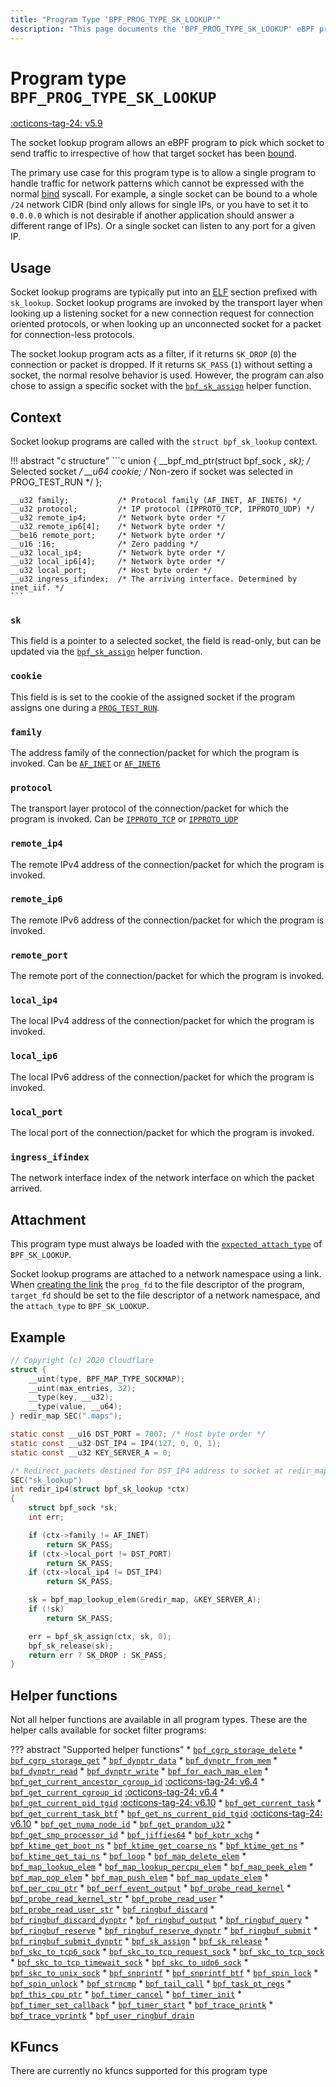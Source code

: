```yaml
---
title: "Program Type 'BPF_PROG_TYPE_SK_LOOKUP'"
description: "This page documents the 'BPF_PROG_TYPE_SK_LOOKUP' eBPF program type, including its definition, usage, program types that can use it, and examples."
---
```

# Program type `BPF_PROG_TYPE_SK_LOOKUP`

<!-- [FEATURE_TAG](BPF_PROG_TYPE_SK_LOOKUP) -->
[:octicons-tag-24: v5.9](https://github.com/torvalds/linux/commit/e9ddbb7707ff5891616240026062b8c1e29864ca)
<!-- [/FEATURE_TAG] -->

The socket lookup program allows an eBPF program to pick which socket to send traffic to irrespective of how that target socket has been [bound](https://man7.org/linux/man-pages/man2/bind.2.html).

The primary use case for this program type is to allow a single program to handle traffic for network patterns which cannot be expressed with the normal [bind](https://man7.org/linux/man-pages/man2/bind.2.html) syscall. For example, a single socket can be bound to a whole `/24` network CIDR (bind only allows for single IPs, or you have to set it to `0.0.0.0` which is not desirable if another application should answer a different range of IPs). Or a single socket can listen to any port for a given IP.

## Usage

Socket lookup programs are typically put into an [ELF](../../concepts/elf.md) section prefixed with `sk_lookup`. Socket lookup programs  are invoked by the transport layer when looking up a listening socket for a new connection request for connection oriented protocols, or when looking up an unconnected socket for a packet for connection-less protocols.

The socket lookup program acts as a filter, if it returns `SK_DROP` (`0`) the connection or packet is dropped. If it returns `SK_PASS` (`1`) without setting a socket, the normal resolve behavior is used. However, the program can also chose to assign a specific socket with the [`bpf_sk_assign`](../helper-function/bpf_sk_assign.md) helper function.

## Context

Socket lookup programs are called with the `struct bpf_sk_lookup` context.

!!! abstract "c structure"
    ```c
    union {
        __bpf_md_ptr(struct bpf_sock *, sk); /* Selected socket */
        __u64 cookie; /* Non-zero if socket was selected in PROG_TEST_RUN */
    };

    __u32 family;		    /* Protocol family (AF_INET, AF_INET6) */
    __u32 protocol;		    /* IP protocol (IPPROTO_TCP, IPPROTO_UDP) */
    __u32 remote_ip4;	    /* Network byte order */
    __u32 remote_ip6[4];    /* Network byte order */
    __be16 remote_port;	    /* Network byte order */
    __u16 :16;		        /* Zero padding */
    __u32 local_ip4;	    /* Network byte order */
    __u32 local_ip6[4];	    /* Network byte order */
    __u32 local_port;	    /* Host byte order */
    __u32 ingress_ifindex;  /* The arriving interface. Determined by inet_iif. */
    ```

### `sk`

This field is a pointer to a selected socket, the field is read-only, but can be updated via the [`bpf_sk_assign`](../helper-function/bpf_sk_assign.md) helper function.

### `cookie`

This field is is set to the cookie of the assigned socket if the program assigns one during a [`PROG_TEST_RUN`](../syscall/BPF_PROG_TEST_RUN.md).

### `family`

The address family of the connection/packet for which the program is invoked. Can be [`AF_INET`](https://elixir.bootlin.com/linux/v6.2.8/source/include/linux/socket.h#L191) or [`AF_INET6`](https://elixir.bootlin.com/linux/v6.2.8/source/include/linux/socket.h#L199)

### `protocol`

The transport layer protocol of the connection/packet for which the program is invoked. Can be [`IPPROTO_TCP`](https://elixir.bootlin.com/linux/v6.2.8/source/include/uapi/linux/in.h#L38) or [`IPPROTO_UDP`](https://elixir.bootlin.com/linux/v6.2.8/source/include/uapi/linux/in.h#L44)

### `remote_ip4`

The remote IPv4 address of the connection/packet for which the program is invoked.

### `remote_ip6`

The remote IPv6 address of the connection/packet for which the program is invoked.

### `remote_port`

The remote port of the connection/packet for which the program is invoked.

### `local_ip4`

The local IPv4 address of the connection/packet for which the program is invoked.

### `local_ip6`

The local IPv6 address of the connection/packet for which the program is invoked.

### `local_port`

The local port of the connection/packet for which the program is invoked.

### `ingress_ifindex`

The network interface index of the network interface on which the packet arrived.

## Attachment

This program type must always be loaded with the [`expected_attach_type`](../syscall/BPF_PROG_LOAD.md#expected_attach_type) of `BPF_SK_LOOKUP`.

Socket lookup programs are attached to a network namespace using a link. When [creating the link](../syscall/BPF_LINK_CREATE.md) the `prog_fd` to the file descriptor of the program, `target_fd` should be set to the file descriptor of a network namespace, and the `attach_type` to `BPF_SK_LOOKUP`.

## Example

```c
// Copyright (c) 2020 Cloudflare
struct {
	__uint(type, BPF_MAP_TYPE_SOCKMAP);
	__uint(max_entries, 32);
	__type(key, __u32);
	__type(value, __u64);
} redir_map SEC(".maps");

static const __u16 DST_PORT = 7007; /* Host byte order */
static const __u32 DST_IP4 = IP4(127, 0, 0, 1);
static const __u32 KEY_SERVER_A = 0;

/* Redirect packets destined for DST_IP4 address to socket at redir_map[0]. */
SEC("sk_lookup")
int redir_ip4(struct bpf_sk_lookup *ctx)
{
	struct bpf_sock *sk;
	int err;

	if (ctx->family != AF_INET)
		return SK_PASS;
	if (ctx->local_port != DST_PORT)
		return SK_PASS;
	if (ctx->local_ip4 != DST_IP4)
		return SK_PASS;

	sk = bpf_map_lookup_elem(&redir_map, &KEY_SERVER_A);
	if (!sk)
		return SK_PASS;

	err = bpf_sk_assign(ctx, sk, 0);
	bpf_sk_release(sk);
	return err ? SK_DROP : SK_PASS;
}
```

## Helper functions

Not all helper functions are available in all program types. These are the helper calls available for socket filter programs:

<!-- DO NOT EDIT MANUALLY -->
<!-- [PROG_HELPER_FUNC_REF] -->
??? abstract "Supported helper functions"
    * [`bpf_cgrp_storage_delete`](../helper-function/bpf_cgrp_storage_delete.md)
    * [`bpf_cgrp_storage_get`](../helper-function/bpf_cgrp_storage_get.md)
    * [`bpf_dynptr_data`](../helper-function/bpf_dynptr_data.md)
    * [`bpf_dynptr_from_mem`](../helper-function/bpf_dynptr_from_mem.md)
    * [`bpf_dynptr_read`](../helper-function/bpf_dynptr_read.md)
    * [`bpf_dynptr_write`](../helper-function/bpf_dynptr_write.md)
    * [`bpf_for_each_map_elem`](../helper-function/bpf_for_each_map_elem.md)
    * [`bpf_get_current_ancestor_cgroup_id`](../helper-function/bpf_get_current_ancestor_cgroup_id.md) [:octicons-tag-24: v6.4](https://github.com/torvalds/linux/commit/c501bf55c88b834adefda870c7c092ec9052a437)
    * [`bpf_get_current_cgroup_id`](../helper-function/bpf_get_current_cgroup_id.md) [:octicons-tag-24: v6.4](https://github.com/torvalds/linux/commit/c501bf55c88b834adefda870c7c092ec9052a437)
    * [`bpf_get_current_pid_tgid`](../helper-function/bpf_get_current_pid_tgid.md) [:octicons-tag-24: v6.10](https://github.com/torvalds/linux/commit/eb166e522c77699fc19bfa705652327a1e51a117)
    * [`bpf_get_current_task`](../helper-function/bpf_get_current_task.md)
    * [`bpf_get_current_task_btf`](../helper-function/bpf_get_current_task_btf.md)
    * [`bpf_get_ns_current_pid_tgid`](../helper-function/bpf_get_ns_current_pid_tgid.md) [:octicons-tag-24: v6.10](https://github.com/torvalds/linux/commit/eb166e522c77699fc19bfa705652327a1e51a117)
    * [`bpf_get_numa_node_id`](../helper-function/bpf_get_numa_node_id.md)
    * [`bpf_get_prandom_u32`](../helper-function/bpf_get_prandom_u32.md)
    * [`bpf_get_smp_processor_id`](../helper-function/bpf_get_smp_processor_id.md)
    * [`bpf_jiffies64`](../helper-function/bpf_jiffies64.md)
    * [`bpf_kptr_xchg`](../helper-function/bpf_kptr_xchg.md)
    * [`bpf_ktime_get_boot_ns`](../helper-function/bpf_ktime_get_boot_ns.md)
    * [`bpf_ktime_get_coarse_ns`](../helper-function/bpf_ktime_get_coarse_ns.md)
    * [`bpf_ktime_get_ns`](../helper-function/bpf_ktime_get_ns.md)
    * [`bpf_ktime_get_tai_ns`](../helper-function/bpf_ktime_get_tai_ns.md)
    * [`bpf_loop`](../helper-function/bpf_loop.md)
    * [`bpf_map_delete_elem`](../helper-function/bpf_map_delete_elem.md)
    * [`bpf_map_lookup_elem`](../helper-function/bpf_map_lookup_elem.md)
    * [`bpf_map_lookup_percpu_elem`](../helper-function/bpf_map_lookup_percpu_elem.md)
    * [`bpf_map_peek_elem`](../helper-function/bpf_map_peek_elem.md)
    * [`bpf_map_pop_elem`](../helper-function/bpf_map_pop_elem.md)
    * [`bpf_map_push_elem`](../helper-function/bpf_map_push_elem.md)
    * [`bpf_map_update_elem`](../helper-function/bpf_map_update_elem.md)
    * [`bpf_per_cpu_ptr`](../helper-function/bpf_per_cpu_ptr.md)
    * [`bpf_perf_event_output`](../helper-function/bpf_perf_event_output.md)
    * [`bpf_probe_read_kernel`](../helper-function/bpf_probe_read_kernel.md)
    * [`bpf_probe_read_kernel_str`](../helper-function/bpf_probe_read_kernel_str.md)
    * [`bpf_probe_read_user`](../helper-function/bpf_probe_read_user.md)
    * [`bpf_probe_read_user_str`](../helper-function/bpf_probe_read_user_str.md)
    * [`bpf_ringbuf_discard`](../helper-function/bpf_ringbuf_discard.md)
    * [`bpf_ringbuf_discard_dynptr`](../helper-function/bpf_ringbuf_discard_dynptr.md)
    * [`bpf_ringbuf_output`](../helper-function/bpf_ringbuf_output.md)
    * [`bpf_ringbuf_query`](../helper-function/bpf_ringbuf_query.md)
    * [`bpf_ringbuf_reserve`](../helper-function/bpf_ringbuf_reserve.md)
    * [`bpf_ringbuf_reserve_dynptr`](../helper-function/bpf_ringbuf_reserve_dynptr.md)
    * [`bpf_ringbuf_submit`](../helper-function/bpf_ringbuf_submit.md)
    * [`bpf_ringbuf_submit_dynptr`](../helper-function/bpf_ringbuf_submit_dynptr.md)
    * [`bpf_sk_assign`](../helper-function/bpf_sk_assign.md)
    * [`bpf_sk_release`](../helper-function/bpf_sk_release.md)
    * [`bpf_skc_to_tcp6_sock`](../helper-function/bpf_skc_to_tcp6_sock.md)
    * [`bpf_skc_to_tcp_request_sock`](../helper-function/bpf_skc_to_tcp_request_sock.md)
    * [`bpf_skc_to_tcp_sock`](../helper-function/bpf_skc_to_tcp_sock.md)
    * [`bpf_skc_to_tcp_timewait_sock`](../helper-function/bpf_skc_to_tcp_timewait_sock.md)
    * [`bpf_skc_to_udp6_sock`](../helper-function/bpf_skc_to_udp6_sock.md)
    * [`bpf_skc_to_unix_sock`](../helper-function/bpf_skc_to_unix_sock.md)
    * [`bpf_snprintf`](../helper-function/bpf_snprintf.md)
    * [`bpf_snprintf_btf`](../helper-function/bpf_snprintf_btf.md)
    * [`bpf_spin_lock`](../helper-function/bpf_spin_lock.md)
    * [`bpf_spin_unlock`](../helper-function/bpf_spin_unlock.md)
    * [`bpf_strncmp`](../helper-function/bpf_strncmp.md)
    * [`bpf_tail_call`](../helper-function/bpf_tail_call.md)
    * [`bpf_task_pt_regs`](../helper-function/bpf_task_pt_regs.md)
    * [`bpf_this_cpu_ptr`](../helper-function/bpf_this_cpu_ptr.md)
    * [`bpf_timer_cancel`](../helper-function/bpf_timer_cancel.md)
    * [`bpf_timer_init`](../helper-function/bpf_timer_init.md)
    * [`bpf_timer_set_callback`](../helper-function/bpf_timer_set_callback.md)
    * [`bpf_timer_start`](../helper-function/bpf_timer_start.md)
    * [`bpf_trace_printk`](../helper-function/bpf_trace_printk.md)
    * [`bpf_trace_vprintk`](../helper-function/bpf_trace_vprintk.md)
    * [`bpf_user_ringbuf_drain`](../helper-function/bpf_user_ringbuf_drain.md)
<!-- [/PROG_HELPER_FUNC_REF] -->

## KFuncs

<!-- [PROG_KFUNC_REF] -->
There are currently no kfuncs supported for this program type
<!-- [/PROG_KFUNC_REF] -->
